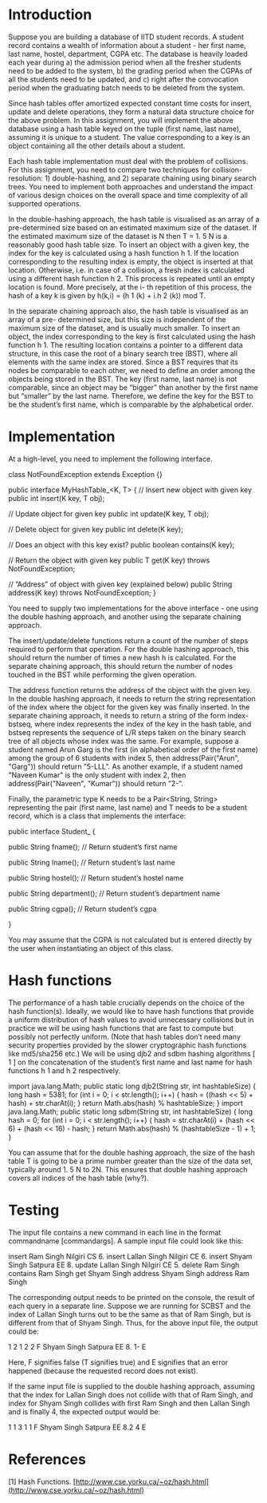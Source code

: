 # Introduction

Suppose you are building a database of IITD student records. A student record contains a
wealth of information about a student - her first name, last name, hostel, department, CGPA
etc. The database is heavily loaded each year during a) the admission period when all the
fresher students need to be added to the system, b) the grading period when the CGPAs of all
the students need to be updated, and c) right after the convocation period when the graduating
batch needs to be deleted from the system.

Since hash tables offer amortized expected constant time costs for insert, update and delete
operations, they form a natural data structure choice for the above problem. In this
assignment, you will implement the above database using a hash table keyed on the tuple
(first name, last name), assuming it is unique to a student. The value corresponding to a key is
an object containing all the other details about a student.

Each hash table implementation must deal with the problem of collisions. For this
assignment, you need to compare two techniques for collision-resolution: 1) double-hashing,
and 2) separate chaining using binary search trees. You need to implement both approaches
and understand the impact of various design choices on the overall space and time complexity
of all supported operations.

In the double-hashing approach, the hash table is visualised as an array of a pre-determined
size based on an estimated maximum size of the dataset. If the estimated maximum size of
the dataset is N then T = 1. 5 N is a reasonably good hash table size. To insert an object with a
given key, the index for the key is calculated using a hash function h 1. If the location
corresponding to the resulting index is empty, the object is inserted at that location.
Otherwise, i.e. in case of a collision, a fresh index is calculated using a different hash
function h 2. This process is repeated until an empty location is found. More precisely, at the i-
th repetition of this process, the hash of a key k is given by h(k,i) = (h 1 (k) + i.h 2 (k)) mod T.

In the separate chaining approach also, the hash table is visualised as an array of a pre-
determined size, but this size is independent of the maximum size of the dataset, and is
usually much smaller. To insert an object, the index corresponding to the key is first
calculated using the hash function h 1. The resulting location contains a pointer to a different
data structure, in this case the root of a binary search tree (BST), where all elements with the
same index are stored. Since a BST requires that its nodes be comparable to each other, we
need to define an order among the objects being stored in the BST. The key (first name, last
name) is not comparable, since an object may be “bigger” than another by the first name but
“smaller” by the last name. Therefore, we define the key for the BST to be the student’s first
name, which is comparable by the alphabetical order.

# Implementation

At a high-level, you need to implement the following interface.

class NotFoundException extends Exception {}

public interface MyHashTable_<K, T> {
// Insert new object with given key
public int insert(K key, T obj);


// Update object for given key
public int update(K key, T obj);

// Delete object for given key
public int delete(K key);

// Does an object with this key exist?
public boolean contains(K key);

// Return the object with given key
public T get(K key) throws NotFoundException;

// ”Address” of object with given key (explained below)
public String address(K key) throws NotFoundException;
}

You need to supply two implementations for the above interface - one using the double
hashing approach, and another using the separate chaining approach.

The insert/update/delete functions return a count of the number of steps required to perform
that operation. For the double hashing approach, this should return the number of times a new
hash h is calculated. For the separate chaining approach, this should return the number of
nodes touched in the BST while performing the given operation.

The address function returns the address of the object with the given key. In the double
hashing approach, it needs to return the string representation of the index where the object for
the given key was finally inserted. In the separate chaining approach, it needs to return a
string of the form index-bstseq, where index represents the index of the key in the hash table,
and bstseq represents the sequence of L/R steps taken on the binary search tree of all objects
whose index was the same. For example, suppose a student named Arun Garg is the first (in
alphabetical order of the first name) among the group of 6 students with index 5, then
address(Pair("Arun", "Garg")) should return ”5-LLL”. As another example, if a student
named "Naveen Kumar" is the only student with index 2, then address(Pair("Naveen",
"Kumar")) should return ”2-”.

Finally, the parametric type K needs to be a Pair<String, String> representing the pair (first
name, last name) and T needs to be a student record, which is a class that implements the
interface:

public interface Student_ {

public String fname();   // Return student’s first name

public String lname();   // Return student’s last name

public String hostel();  // Return student’s hostel name

public String department();   // Return student’s department name

public String cgpa();   // Return student’s cgpa

}

You may assume that the CGPA is not calculated but is entered directly by the user when
instantiating an object of this class.


# Hash functions

The performance of a hash table crucially depends on the choice of the hash function(s).
Ideally, we would like to have hash functions that provide a uniform distribution of hash
values to avoid unnecessary collisions but in practice we will be using hash functions that are
fast to compute but possibly not perfectly uniform. (Note that hash tables don’t need many
security properties provided by the slower cryptographic hash functions like md5/sha256 etc.)
We will be using djb2 and sdbm hashing algorithms [ 1 ] on the concatenation of the student’s
first name and last name for hash functions h 1 and h 2 respectively.

import java.lang.Math;
public static long djb2(String str, int hashtableSize) {
long hash = 5381;
for (int i = 0; i < str.length(); i++) {
hash = ((hash << 5) + hash) + str.charAt(i);
}
return Math.abs(hash) % hashtableSize;
}
import java.lang.Math;
public static long sdbm(String str, int hashtableSize) {
long hash = 0;
for (int i = 0; i < str.length(); i++) {
hash = str.charAt(i) + (hash << 6) + (hash << 16) - hash;
}
return Math.abs(hash) % (hashtableSize - 1) + 1;
}

You can assume that for the double hashing approach, the size of the hash table T is going to
be a prime number greater than the size of the data set, typically around 1. 5 N to 2N. This
ensures that double hashing approach covers all indices of the hash table (why?).

# Testing

The input file contains a new command in each line in the format commandname
[commandargs]. A sample input file could look like this:

insert Ram Singh Nilgiri CS 6.
insert Lallan Singh Nilgiri CE 6.
insert Shyam Singh Satpura EE 8.
update Lallan Singh Nilgiri CE 5.
delete Ram Singh
contains Ram Singh
get Shyam Singh
address Shyam Singh
address Ram Singh

The corresponding output needs to be printed on the console, the result of each query in a
separate line. Suppose we are running for SCBST and the index of Lallan Singh turns out to
be the same as that of Ram Singh, but is different from that of Shyam Singh. Thus, for the
above input file, the output could be:

1
2
1
2
2
F
Shyam Singh Satpura EE 8.
1-
E

Here, F signifies false (T signifies true) and E signifies that an error happened (because the
requested record does not exist).

If the same input file is supplied to the double hashing approach, assuming that the index for
Lallan Singh does not collide with that of Ram Singh, and index for Shyam Singh collides
with first Ram Singh and then Lallan Singh and is finally 4, the expected output would be:

1
1
3
1
1
F
Shyam Singh Satpura EE 8.2
4
E

# References

[1] Hash Functions. [http://www.cse.yorku.ca/~oz/hash.html](http://www.cse.yorku.ca/~oz/hash.html)
